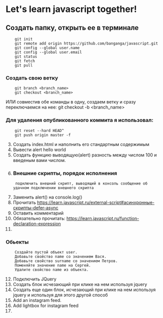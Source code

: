 # Let's learn javascript together!

## Создать папку, открыть ее в терминале
		git init
		git remote add origin https://github.com/banganga/javascript.git
		git config --global user.name
		git config --global user.email
		git status
		git fetch
		git pull
###	Создать свою ветку 
		git branch <branch_name>
		git checkout <branch_name>
ИЛИ совместив обе команды в одну, создаем ветку и сразу переключаемся на нее:
		git checkout -b <branch_name>
### Для удаления опубликованного коммита я использовал:
		git reset --hard HEAD^
		git push origin master -f
3. Создать index.html и наполнить его стандартным содержимым
4. Вывести alert hello world
5. Создать функцию выводящую(alert) разность между числом 100 и введеным вами числом.
6. ### Внешние скрипты, порядок исполнения
		подключить внешний скрипт, выводящий в консоль сообщение об удачном подключении внешнего скрипта
7.  Заменить alert() на console.log()
8.	Прочитать https://learn.javascript.ru/external-script#асинхронные-скрипты-defer-async
9.	Оставить комментарий
10.	Обязательно прочитать: https://learn.javascript.ru/function-declaration-expression
11.	
### Обьекты
		Создайте пустой объект user.
		Добавьте свойство name со значением Вася.
		Добавьте свойство surname со значением Петров.
		Поменяйте значение name на Сергей.
		Удалите свойство name из объекта.
12. Подключить JQuery
13.	Создать блок исчезающий при клике на нем используя jquery
14. Создать еще один блок, исчезающий при клике на нем используя jquery и используя для этого другой способ
15.	Add an instagram feed. 
16. Add lightbox for instagram feed
17.